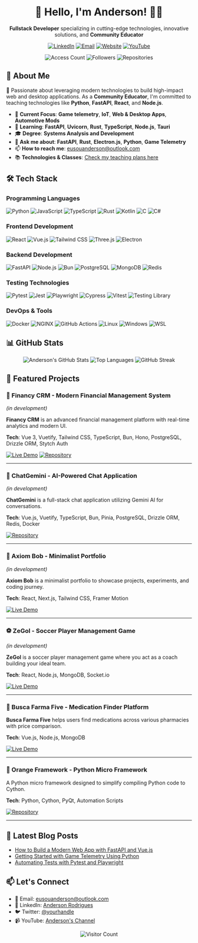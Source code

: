 <!-- Adicione isso no início do seu README.md -->
<div align="center">
  
# 👋 Hello, I'm Anderson! 🚗🚀

**Fullstack Developer** specializing in cutting-edge technologies, innovative solutions, and **Community Educator**

[![LinkedIn](https://img.shields.io/badge/LinkedIn-Anderson-0077B5?style=flat&logo=linkedin)](https://www.linkedin.com/in/anderson-rodrigues-24003823b/)
[![Email](https://img.shields.io/badge/Email-eusouanderson@outlook.com-0078D4?style=flat&logo=microsoft-outlook)](mailto:eusouanderson@outlook.com)
[![Website](https://img.shields.io/badge/Website-eusouanderson.me-FF7139?style=flat&logo=firefox-browser)](https://www.eusouanderson.me/planos)
[![YouTube](https://img.shields.io/badge/YouTube-Anderson-FF0000?style=flat&logo=youtube)](https://www.youtube.com/channel/your-channel)

![Access Count](https://img.shields.io/badge/dynamic/json?url=https%3A%2F%2Fcont-perfil-github.vercel.app%2Ffollowers%2Feusouanderson&query=%24.accessCount&label=Profile%20Views&color=blue&style=flat)
![Followers](https://img.shields.io/github/followers/eusouanderson?label=Followers&style=flat)
![Repositories](https://img.shields.io/badge/Repositories-30+-blue?style=flat)

</div>

## 🚀 About Me

💚 Passionate about leveraging modern technologies to build high-impact web and desktop applications. As a **Community Educator**, I'm committed to teaching technologies like **Python**, **FastAPI**, **React**, and **Node.js**.

- 🔭 **Current Focus**: **Game telemetry**, **IoT**, **Web & Desktop Apps**, **Automotive Mods**
- 🌱 **Learning**: **FastAPI**, **Uvicorn**, **Rust**, **TypeScript**, **Node.js**, **Tauri**
- 🎓 **Degree**: **Systems Analysis and Development**
- 💬 **Ask me about**: **FastAPI**, **Rust**, **Electron.js**, **Python**, **Game Telemetry**
- 📫 **How to reach me**: [eusouanderson@outlook.com](mailto:eusouanderson@outlook.com)
- 📚 **Technologies & Classes**: [Check my teaching plans here](https://www.eusouanderson.me/planos)

## 🛠️ Tech Stack

### Programming Languages
![Python](https://img.shields.io/badge/Python-3776AB?style=for-the-badge&logo=python&logoColor=white)
![JavaScript](https://img.shields.io/badge/JavaScript-F7DF1E?style=for-the-badge&logo=javascript&logoColor=black)
![TypeScript](https://img.shields.io/badge/TypeScript-007ACC?style=for-the-badge&logo=typescript&logoColor=white)
![Rust](https://img.shields.io/badge/Rust-000000?style=for-the-badge&logo=rust&logoColor=white)
![Kotlin](https://img.shields.io/badge/Kotlin-7F52FF?style=for-the-badge&logo=kotlin&logoColor=white)
![C](https://img.shields.io/badge/C-A8B9CC?style=for-the-badge&logo=c&logoColor=black)
![C#](https://img.shields.io/badge/C%23-239120?style=for-the-badge&logo=c-sharp&logoColor=white)

### Frontend Development
![React](https://img.shields.io/badge/React-61DAFB?style=for-the-badge&logo=react&logoColor=black)
![Vue.js](https://img.shields.io/badge/Vue.js-4FC08D?style=for-the-badge&logo=vue.js&logoColor=white)
![Tailwind CSS](https://img.shields.io/badge/Tailwind_CSS-38B2AC?style=for-the-badge&logo=tailwind-css&logoColor=white)
![Three.js](https://img.shields.io/badge/Three.js-000000?style=for-the-badge&logo=three.js&logoColor=white)
![Electron](https://img.shields.io/badge/Electron-47848F?style=for-the-badge&logo=electron&logoColor=white)

### Backend Development
![FastAPI](https://img.shields.io/badge/FastAPI-009688?style=for-the-badge&logo=fastapi&logoColor=white)
![Node.js](https://img.shields.io/badge/Node.js-43853D?style=for-the-badge&logo=node-dot-js&logoColor=white)
![Bun](https://img.shields.io/badge/Bun-000000?style=for-the-badge&logo=bun&logoColor=white)
![PostgreSQL](https://img.shields.io/badge/PostgreSQL-4169E1?style=for-the-badge&logo=postgresql&logoColor=white)
![MongoDB](https://img.shields.io/badge/MongoDB-47A248?style=for-the-badge&logo=mongodb&logoColor=white)
![Redis](https://img.shields.io/badge/Redis-DC382D?style=for-the-badge&logo=redis&logoColor=white)

### Testing Technologies
![Pytest](https://img.shields.io/badge/Pytest-0A9EDC?style=for-the-badge&logo=pytest&logoColor=white)
![Jest](https://img.shields.io/badge/Jest-C21325?style=for-the-badge&logo=jest&logoColor=white)
![Playwright](https://img.shields.io/badge/Playwright-45BA4B?style=for-the-badge&logo=playwright&logoColor=white)
![Cypress](https://img.shields.io/badge/Cypress-17202C?style=for-the-badge&logo=cypress&logoColor=white)
![Vitest](https://img.shields.io/badge/Vitest-6E9F18?style=for-the-badge&logo=vitest&logoColor=white)
![Testing Library](https://img.shields.io/badge/Testing_Library-E33332?style=for-the-badge&logo=testing-library&logoColor=white)

### DevOps & Tools
![Docker](https://img.shields.io/badge/Docker-2496ED?style=for-the-badge&logo=docker&logoColor=white)
![NGINX](https://img.shields.io/badge/NGINX-009639?style=for-the-badge&logo=nginx&logoColor=white)
![GitHub Actions](https://img.shields.io/badge/GitHub_Actions-2088FF?style=for-the-badge&logo=github-actions&logoColor=white)
![Linux](https://img.shields.io/badge/Linux-FCC624?style=for-the-badge&logo=linux&logoColor=black)
![Windows](https://img.shields.io/badge/Windows-0078D6?style=for-the-badge&logo=windows&logoColor=white)
![WSL](https://img.shields.io/badge/WSL-000000?style=for-the-badge&logo=microsoft-windows-subsystem-for-linux&logoColor=white)

## 📊 GitHub Stats

<div align="center">
  
![Anderson's GitHub Stats](https://github-readme-stats.vercel.app/api?username=eusouanderson&show_icons=true&theme=radical&count_private=true)
![Top Languages](https://github-readme-stats.vercel.app/api/top-langs/?username=eusouanderson&layout=compact&theme=radical&langs_count=8)
![GitHub Streak](https://streak-stats.demolab.com/?user=eusouanderson&theme=radical)

</div>

## 🚀 Featured Projects

### 💬 Financy CRM - Modern Financial Management System
*(in development)*

**Financy CRM** is an advanced financial management platform with real-time analytics and modern UI.

**Tech**: Vue 3, Vuetify, Tailwind CSS, TypeScript, Bun, Hono, PostgreSQL, Drizzle ORM, Stytch Auth

[![Live Demo](https://img.shields.io/badge/Live_Demo-CRM-green?style=for-the-badge)](https://crm-nine-sandy.vercel.app/)
[![Repository](https://img.shields.io/badge/Code-Repository-blue?style=for-the-badge)](https://github.com/eusouanderson/your-repo-name)

---

### 🤖 ChatGemini - AI-Powered Chat Application
*(in development)*

**ChatGemini** is a full-stack chat application utilizing Gemini AI for conversations.

**Tech**: Vue.js, Vuetify, TypeScript, Bun, Pinia, PostgreSQL, Drizzle ORM, Redis, Docker

[![Repository](https://img.shields.io/badge/Code-Repository-blue?style=for-the-badge)](https://github.com/eusouanderson/ChatGemini)

---

### 🎨 Axiom Bob - Minimalist Portfolio
*(in development)*

**Axiom Bob** is a minimalist portfolio to showcase projects, experiments, and coding journey.

**Tech**: React, Next.js, Tailwind CSS, Framer Motion

[![Live Demo](https://img.shields.io/badge/Live_Demo-Portfolio-green?style=for-the-badge)](https://axiom-bob.vercel.app/)

---

### ⚽ ZeGol - Soccer Player Management Game
*(in development)*

**ZeGol** is a soccer player management game where you act as a coach building your ideal team.

**Tech**: React, Node.js, MongoDB, Socket.io

[![Live Demo](https://img.shields.io/badge/Live_Demo-Game-green?style=for-the-badge)](https://fut-game-iota.vercel.app/)

---

### 💊 Busca Farma Five - Medication Finder Platform

**Busca Farma Five** helps users find medications across various pharmacies with price comparison.

**Tech**: Vue.js, Node.js, MongoDB

[![Live Demo](https://img.shields.io/badge/Live_Demo-Platform-green?style=for-the-badge)](https://busca-farma-five.vercel.app/)

---

### 🔶 Orange Framework - Python Micro Framework

A Python micro framework designed to simplify compiling Python code to Cython.

**Tech**: Python, Cython, PyQt, Automation Scripts

[![Repository](https://img.shields.io/badge/Code-Repository-blue?style=for-the-badge)](https://github.com/eusouanderson/orange)

---

## 📝 Latest Blog Posts
<!-- Se você tiver um blog, pode adicionar posts recentes aqui -->
- [How to Build a Modern Web App with FastAPI and Vue.js](https://www.eusouanderson.me/blog/fastapi-vue)
- [Getting Started with Game Telemetry Using Python](https://www.eusouanderson.me/blog/game-telemetry)
- [Automating Tests with Pytest and Playwright](https://www.eusouanderson.me/blog/automated-testing)

## 📫 Let's Connect

- 📧 Email: [eusouanderson@outlook.com](mailto:eusouanderson@outlook.com)
- 💼 LinkedIn: [Anderson Rodrigues](https://www.linkedin.com/in/anderson-rodrigues-24003823b/)
- 🐦 Twitter: [@yourhandle](https://twitter.com/yourhandle)
- 📹 YouTube: [Anderson's Channel](https://www.youtube.com/channel/your-channel)

<div align="center">
  
![Visitor Count](https://komarev.com/ghpvc/?username=eusouanderson&color=blueviolet&style=flat)

</div>
